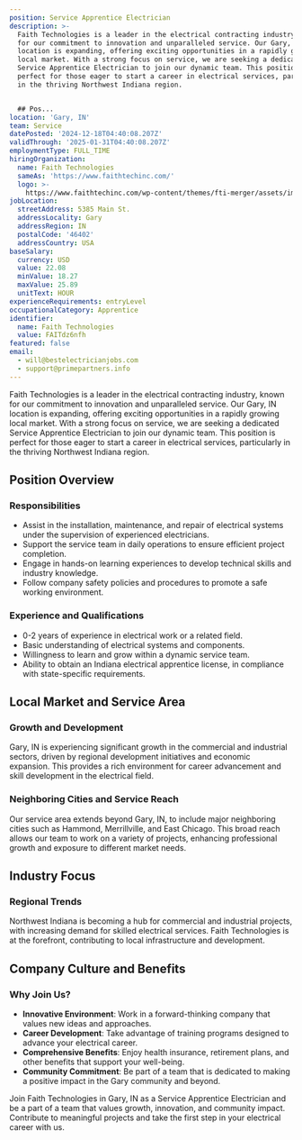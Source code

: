 ```yaml
---
position: Service Apprentice Electrician
description: >-
  Faith Technologies is a leader in the electrical contracting industry, known
  for our commitment to innovation and unparalleled service. Our Gary, IN
  location is expanding, offering exciting opportunities in a rapidly growing
  local market. With a strong focus on service, we are seeking a dedicated
  Service Apprentice Electrician to join our dynamic team. This position is
  perfect for those eager to start a career in electrical services, particularly
  in the thriving Northwest Indiana region.


  ## Pos...
location: 'Gary, IN'
team: Service
datePosted: '2024-12-18T04:40:08.207Z'
validThrough: '2025-01-31T04:40:08.207Z'
employmentType: FULL_TIME
hiringOrganization:
  name: Faith Technologies
  sameAs: 'https://www.faithtechinc.com/'
  logo: >-
    https://www.faithtechinc.com/wp-content/themes/fti-merger/assets/images/logos/logo-fti.svg
jobLocation:
  streetAddress: 5385 Main St.
  addressLocality: Gary
  addressRegion: IN
  postalCode: '46402'
  addressCountry: USA
baseSalary:
  currency: USD
  value: 22.08
  minValue: 18.27
  maxValue: 25.89
  unitText: HOUR
experienceRequirements: entryLevel
occupationalCategory: Apprentice
identifier:
  name: Faith Technologies
  value: FAITdz6nfh
featured: false
email:
  - will@bestelectricianjobs.com
  - support@primepartners.info
---
```




Faith Technologies is a leader in the electrical contracting industry, known for our commitment to innovation and unparalleled service. Our Gary, IN location is expanding, offering exciting opportunities in a rapidly growing local market. With a strong focus on service, we are seeking a dedicated Service Apprentice Electrician to join our dynamic team. This position is perfect for those eager to start a career in electrical services, particularly in the thriving Northwest Indiana region.

## Position Overview

### Responsibilities
- Assist in the installation, maintenance, and repair of electrical systems under the supervision of experienced electricians.
- Support the service team in daily operations to ensure efficient project completion.
- Engage in hands-on learning experiences to develop technical skills and industry knowledge.
- Follow company safety policies and procedures to promote a safe working environment.

### Experience and Qualifications
- 0-2 years of experience in electrical work or a related field.
- Basic understanding of electrical systems and components.
- Willingness to learn and grow within a dynamic service team.
- Ability to obtain an Indiana electrical apprentice license, in compliance with state-specific requirements.

## Local Market and Service Area

### Growth and Development
Gary, IN is experiencing significant growth in the commercial and industrial sectors, driven by regional development initiatives and economic expansion. This provides a rich environment for career advancement and skill development in the electrical field.

### Neighboring Cities and Service Reach
Our service area extends beyond Gary, IN, to include major neighboring cities such as Hammond, Merrillville, and East Chicago. This broad reach allows our team to work on a variety of projects, enhancing professional growth and exposure to different market needs.

## Industry Focus

### Regional Trends
Northwest Indiana is becoming a hub for commercial and industrial projects, with increasing demand for skilled electrical services. Faith Technologies is at the forefront, contributing to local infrastructure and development.

## Company Culture and Benefits

### Why Join Us?
- **Innovative Environment**: Work in a forward-thinking company that values new ideas and approaches.
- **Career Development**: Take advantage of training programs designed to advance your electrical career.
- **Comprehensive Benefits**: Enjoy health insurance, retirement plans, and other benefits that support your well-being.
- **Community Commitment**: Be part of a team that is dedicated to making a positive impact in the Gary community and beyond.

Join Faith Technologies in Gary, IN as a Service Apprentice Electrician and be a part of a team that values growth, innovation, and community impact. Contribute to meaningful projects and take the first step in your electrical career with us.
